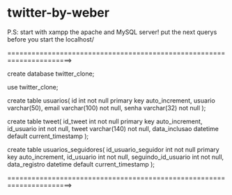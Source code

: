 # twitter-by-weber
P.S: start with xampp the apache and MySQL server! put the next querys before you start the localhost/

======================================================================>

create database twitter_clone;

use twitter_clone;

create table usuarios(
	id int not null primary key auto_increment,
	usuario varchar(50),
	email varchar(100) not null,
	senha varchar(32) not null
);

create table tweet(
	id_tweet int not null primary key auto_increment,
	id_usuario int not null,
	tweet varchar(140) not null,
	data_inclusao datetime default current_timestamp
);

create table usuarios_seguidores(
	id_usuario_seguidor int not null primary key auto_increment,
	id_usuario int not null,
	seguindo_id_usuario int not null,
	data_registro datetime default current_timestamp
);


======================================================================>
